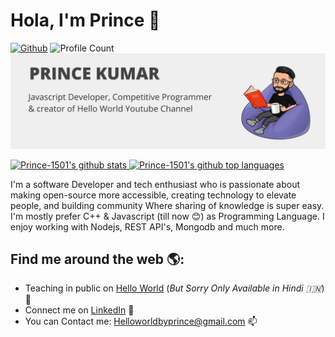 # Hola, I'm Prince 👋
[![Github](https://img.shields.io/github/followers/Prince-1501?label=Follow&style=social)](https://github.com/Prince-1501)
![Profile Count](https://komarev.com/ghpvc/?username=Prince-1501) 
![github](https://github.com/Prince-1501/Prince-1501/blob/master/princekumar.jpg)


<a href="https://github.com/Prince-1501">
  <img height="180em" src="https://github-readme-stats.vercel.app/api?username=Prince-1501&show_icons=true&theme=merko&count_private=true" alt="Prince-1501's github stats" />
  <img height="180em" src="https://github-readme-stats.vercel.app/api/top-langs/?username=Prince-1501&theme=merko&layout=compact" alt="Prince-1501's github top languages" />
</a>
<br/>

I'm a software Developer and tech enthusiast who is passionate about making open-source more accessible, creating technology to elevate people, 
and building community Where sharing of knowledge is super easy. I'm mostly prefer C++ & Javascript (till now 😊) as Programming Language. 
I enjoy working with Nodejs, REST API's, Mongodb and much more.

## Find me around the web 🌎:
- Teaching in public on <a href="https://www.youtube.com/channel/UCbW63uLlDnsL7l992Z9nF_Q">Hello World</a> (<i>But Sorry Only Available in Hindi 🇮🇳</i>)🔔
- Connect me on <a href="https://www.linkedin.com/in/iamprince/">LinkedIn</a> 💼
- You can Contact me: Helloworldbyprince@gmail.com 📫
